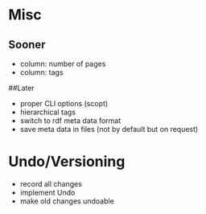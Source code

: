 # Misc

## Sooner
- column: number of pages
- column: tags

##Later

- proper CLI options (scopt)
- hierarchical tags
- switch to rdf meta data format
- save meta data in files (not by default but on request)

# Undo/Versioning
- record all changes
- implement Undo
- make old changes undoable

